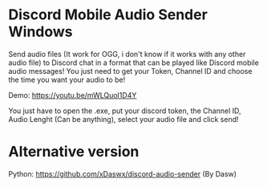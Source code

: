 # Discord Mobile Audio Sender Windows
Send audio files (It work for OGG, i don't know if it works with any other audio file) to Discord chat in a format that can be played like Discord mobile audio messages!
You just need to get your Token, Channel ID and choose the time you want your audio to be!

Demo: https://youtu.be/mWLQuoI1D4Y

You just have to open the .exe, put your discord token, the Channel ID, Audio Lenght (Can be anything), select your audio file and click send!

# Alternative version
Python: https://github.com/xDaswx/discord-audio-sender (By Dasw)
